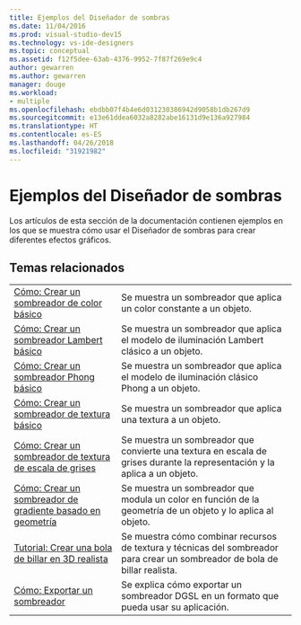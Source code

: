 ```yaml
---
title: Ejemplos del Diseñador de sombras
ms.date: 11/04/2016
ms.prod: visual-studio-dev15
ms.technology: vs-ide-designers
ms.topic: conceptual
ms.assetid: f12f5dee-63ab-4376-9952-7f87f269e9c4
author: gewarren
ms.author: gewarren
manager: douge
ms.workload:
- multiple
ms.openlocfilehash: ebdbb07f4b4e6d031230386942d9058b1db267d9
ms.sourcegitcommit: e13e61ddea6032a8282abe16131d9e136a927984
ms.translationtype: HT
ms.contentlocale: es-ES
ms.lasthandoff: 04/26/2018
ms.locfileid: "31921982"
---
```

# <a name="shader-designer-examples"></a>Ejemplos del Diseñador de sombras

Los artículos de esta sección de la documentación contienen ejemplos en los que se muestra cómo usar el Diseñador de sombras para crear diferentes efectos gráficos.

## <a name="related-topics"></a>Temas relacionados

|||
|-|-|
|[Cómo: Crear un sombreador de color básico](../designers/how-to-create-a-basic-color-shader.md)|Se muestra un sombreador que aplica un color constante a un objeto.|
|[Cómo: Crear un sombreador Lambert básico](../designers/how-to-create-a-basic-lambert-shader.md)|Se muestra un sombreador que aplica el modelo de iluminación Lambert clásico a un objeto.|
|[Cómo: Crear un sombreador Phong básico](../designers/how-to-create-a-basic-phong-shader.md)|Se muestra un sombreador que aplica el modelo de iluminación clásico Phong a un objeto.|
|[Cómo: Crear un sombreador de textura básico](../designers/how-to-create-a-basic-texture-shader.md)|Se muestra un sombreador que aplica una textura a un objeto.|
|[Cómo: Crear un sombreador de textura de escala de grises](../designers/how-to-create-a-grayscale-texture-shader.md)|Se muestra un sombreador que convierte una textura en escala de grises durante la representación y la aplica a un objeto.|
|[Cómo: Crear un sombreador de gradiente basado en geometría](../designers/how-to-create-a-geometry-based-gradient-shader.md)|Se muestra un sombreador que modula un color en función de la geometría de un objeto y lo aplica al objeto.|
|[Tutorial: Crear una bola de billar en 3D realista](../designers/walkthrough-creating-a-realistic-3-d-billiard-ball.md)|Se muestra cómo combinar recursos de textura y técnicas del sombreador para crear un sombreador de bola de billar realista.|
|[Cómo: Exportar un sombreador](../designers/how-to-export-a-shader.md)|Se explica cómo exportar un sombreador DGSL en un formato que pueda usar su aplicación.|